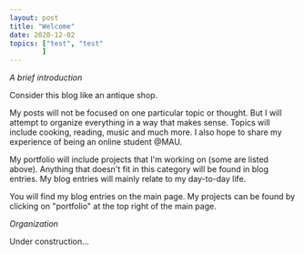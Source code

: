 ```yaml
---
layout: post
title: "Welcome"
date: 2020-12-02
topics: ["test", "test"
        ]
---
```


*A brief introduction*


Consider this blog like an antique shop. 

My posts will not be focused on one particular topic or thought. But I will attempt to organize everything in a way that makes sense. Topics will include cooking, reading, music and much more. I also hope to share my experience of being an online student @MAU. 

My portfolio will include projects that I'm working on (some are listed above). Anything that doesn't fit in this category will be found in blog entries. My blog entries will mainly relate to my day-to-day life. 


You will find my blog entries on the main page. My projects can be found by clicking on "portfolio" at the top right of the main page.

*Organization*

Under construction...
